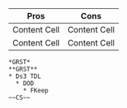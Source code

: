 Pros         | Cons
------------ | ------------
Content Cell | Content Cell
Content Cell | Content Cell
```
*GRST*
**GRST**
* Ds3 TDL
  * DOD
    * FKeep
~~CS~~
